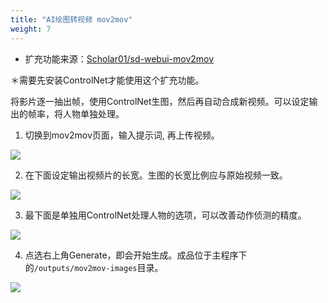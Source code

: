 ```yaml
---
title: "AI绘图转视频 mov2mov"
weight: 7
---
```


- 扩充功能来源：[Scholar01/sd-webui-mov2mov](https://github.com/Scholar01/sd-webui-mov2mov)

＊需要先安装ControlNet才能使用这个扩充功能。

将影片逐一抽出帧，使用ControlNet生图，然后再自动合成新视频。可以设定输出的帧率，将人物单独处理。


1. 切换到mov2mov页面，输入提示词, 再上传视频。

![](/posts/stable-diffusion-webui-manuals/images/Screenshot_20230420_130951.webp)

2. 在下面设定输出视频片的长宽。生图的长宽比例应与原始视频一致。

![](/posts/stable-diffusion-webui-manuals/images/Screenshot_20230420_131855.webp)

3. 最下面是单独用ControlNet处理人物的选项，可以改善动作侦测的精度。

![](/posts/stable-diffusion-webui-manuals/images/Screenshot_20230420_132520.webp)

4. 点选右上角Generate，即会开始生成。成品位于主程序下的`/outputs/mov2mov-images`目录。

![](/posts/stable-diffusion-webui-manuals/images/2023-04-20-14h30m36s877.webp)
